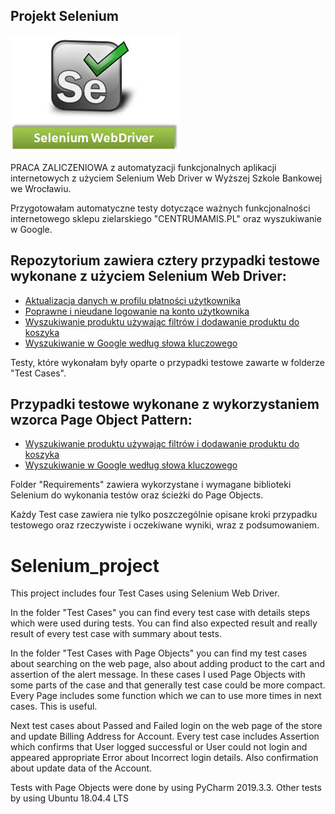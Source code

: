 ## Projekt Selenium

![Selenium Web Driver](./image/images.jpg)

PRACA ZALICZENIOWA z automatyzacji funkcjonalnych aplikacji internetowych z użyciem Selenium Web Driver w Wyższej Szkole Bankowej we Wrocławiu.

Przygotowałam automatyczne testy dotyczące ważnych funkcjonalności internetowego sklepu zielarskiego "CENTRUMAMIS.PL" oraz wyszukiwanie w Google.

## Repozytorium zawiera cztery przypadki testowe wykonane z użyciem Selenium Web Driver:

* [Aktualizacja danych w profilu płatności użytkownika](#Aktualizacja-danych-w-profilu-płatności-użytkownika)
* [Poprawne i nieudane logowanie na konto użytkownika](#Poprawne-i-nieudane-logowanie-na-konto-użytkownika)
* [Wyszukiwanie produktu używając filtrów i dodawanie produktu do koszyka](#Wyszukiwanie-produktu-używając-filtrów-i-dodawanie-produktu-do-koszyka)
* [Wyszukiwanie w Google według słowa kluczowego](#[Wyszukiwanie-w-Google-według-słowa-kluczowego)

Testy, które wykonałam były oparte o przypadki testowe zawarte w folderze "Test Cases".

## Przypadki testowe wykonane z wykorzystaniem wzorca Page Object Pattern:

* [Wyszukiwanie produktu używając filtrów i dodawanie produktu do koszyka](#Wyszukiwanie-produktu-używając-filtrów-i-dodawanie-produktu-do-koszyka)
* [Wyszukiwanie w Google według słowa kluczowego](#[Wyszukiwanie-w-Google-według-słowa-kluczowego)


Folder "Requirements" zawiera wykorzystane i wymagane biblioteki Selenium do wykonania testów oraz ścieżki do Page Objects.

Każdy Test case zawiera nie tylko poszczególnie opisane kroki przypadku testowego oraz rzeczywiste i oczekiwane wyniki, wraz z podsumowaniem.


# Selenium_project

This project includes four Test Cases using Selenium Web Driver. 

In the folder "Test Cases" you can find every test case with details steps which were used during tests.
You can find also expected result and really result of every test case with summary about tests. 

In the folder "Test Cases with Page Objects" you can find my test cases about searching on the web page, also about adding product to the cart and assertion of the alert message. In these cases I used Page Objects with some parts of the case and that generally test case could be more compact. Every Page includes some function which we can to use more times in next cases. This is useful. 

Next test cases about Passed and Failed login on the web page of the store and update Billing Address for Account. Every test case includes Assertion which confirms that User logged successful or User could not login and appeared appropriate Error about Incorrect login details. Also confirmation about update data of the Account. 

Tests with Page Objects were done by using PyCharm 2019.3.3. Other tests by using Ubuntu 18.04.4 LTS

